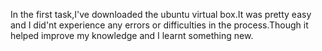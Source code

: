 In the first task,I've downloaded the ubuntu virtual box.It was pretty easy and I did'nt experience any errors or difficulties in the process.Though it helped improve my knowledge and I learnt something new.
